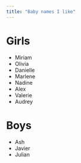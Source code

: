 ```yaml
---
title: "Baby names I like"
---
```


# Girls
* Miriam
* Olivia
* Danielle
* Marlene
* Nadine
* Alex
* Valerie
* Audrey

# Boys
* Ash
* Javier
* Julian
